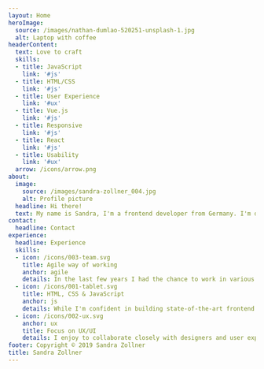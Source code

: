 ```yaml
---
layout: Home
heroImage:
  source: /images/nathan-dumlao-520251-unsplash-1.jpg
  alt: Laptop with coffee
headerContent:
  text: Love to craft
  skills:
  - title: JavaScript
    link: '#js'
  - title: HTML/CSS
    link: '#js'
  - title: User Experience
    link: '#ux'
  - title: Vue.js
    link: '#js'
  - title: Responsive
    link: '#js'
  - title: React
    link: '#js'
  - title: Usability
    link: '#ux'
  arrow: /icons/arrow.png
about:
  image:
    source: /images/sandra-zollner_004.jpg
    alt: Profile picture
  headline: Hi there!
  text: My name is Sandra, I'm a frontend developer from Germany. I'm developing customized websites and other digital products in agile teams since 2014. I studied Media Informatics with focus on Human-Computer-Interaction in Munich. What I love about building digital products, is the process of creating awesome new things together with other people and connecting technology with design and user experience! In my free time I love music, good food, yoga practice and traveling.
contact:
  headline: Contact
experience:
  headline: Experience
  skills:
  - icon: /icons/003-team.svg
    title: Agile way of working
    anchor: agile
    details: In the last few years I had the chance to work in various agile team settings, most of which applied the Scrum framework to their processes. As a Scrum team member I take Backlog groomings and Sprint plannings seriously, I always contribute my part to split bigger topics into smaller stories and I enjoy to plan Sprints effectively together with the team. I like the shorter ways of communication, the freedom in smaller decisions and the quick outcome of working agile.
  - icon: /icons/001-tablet.svg
    title: HTML, CSS & JavaScript
    anchor: js
    details: While I'm confident in building state-of-the-art frontend for web applications, I'm always learning new things and technologies. Besides a solid knowledge of HTML, CSS and JavaScript, I'm familiar with JS frameworks like React or Angular, but at the moment especially with Vue.js. I'm also not afraid of connecting to APIs and backend systems. In my most recent project we are building a mobile-first online shop implemented with Zalando's Mosaic 9 stack.
  - icon: /icons/002-ux.svg
    anchor: ux
    title: Focus on UX/UI
    details: I enjoy to collaborate closely with designers and user experience experts to create new things together
footer: Copyright © 2019 Sandra Zollner
title: Sandra Zollner
---
```


